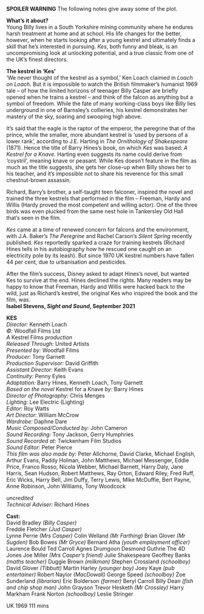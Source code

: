 **SPOILER WARNING** The following notes give away some of the plot.<br>

**What’s it about?**<br>
Young Billy lives in a South Yorkshire mining community where he endures harsh treatment at home and at school. His life changes for the better, however, when he starts looking after a young kestrel and ultimately finds a skill that he’s interested in pursuing. _Kes_, both funny and bleak, is an uncompromising look at unlocking potential, and a true classic from one of the UK’s finest directors.<br>

**The kestrel in ‘Kes’**<br>
‘We never thought of the kestrel as a symbol,’ Ken Loach claimed in _Loach on Loach_. But it is impossible to watch the British filmmaker’s humanist 1969 tale – of how the limited horizons of teenager Billy Casper are briefly opened when he trains a kestrel – and think of the falcon as anything but a symbol of freedom. While the fate of many working-class boys like Billy lies underground in one of Barnsley’s collieries, his kestrel demonstrates her mastery of the sky, soaring and swooping high above.

It’s said that the eagle is the raptor of the emperor, the peregrine that of the prince, while the smaller, more abundant kestrel is ‘used by persons of a lower rank’, according to J.E. Harting in _The Ornithology of Shakespeare_ (1871). Hence the title of Barry Hines’s book, on which _Kes_ was based: _A Kestrel for a Knave_. Harting even suggests its name could derive from ‘coystril’, meaning knave or peasant. While Kes doesn’t feature in the film as much as the title suggests, she gets her close-up when Billy shows her to his teacher, and it’s impossible not to share his reverence for this small chestnut-brown assassin.

Richard, Barry’s brother, a self-taught teen falconer, inspired the novel and trained the three kestrels that performed in the film – Freeman, Hardy and Willis (Hardy proved the most competent and willing actor). One of the three birds was even plucked from the same nest hole in Tankersley Old Hall that’s seen in the film.

_Kes_ came at a time of renewed concern for falcons and the environment, with J.A. Baker’s _The Peregrine_ and Rachel Carson’s _Silent Spring_ recently published. _Kes_ reportedly sparked a craze for training kestrels (Richard Hines tells in his autobiography how he rescued one caught on an electricity pole by its leash). But since 1970 UK kestrel numbers have fallen 44 per cent, due to urbanisation and pesticides.

After the film’s success, Disney asked to adapt Hines’s novel, but wanted Kes to survive at the end. Hines declined the rights. Many readers may be happy to know that Freeman, Hardy and Willis were hacked back to the wild, just as Richard’s kestrel, the original Kes who inspired the book and the film, was.<br>
**Isabel Stevens, _Sight and Sound_, September 2021**<br>


**KES**<br>
_Director:_ Kenneth Loach<br>
_©:_ Woodfall Films Ltd<br>
_A_ Kestrel Films _production_<br>
_Released Through:_ United Artists<br>
_Presented by:_ Woodfall Films<br>
_Producer:_ Tony Garnett<br>
_Production Supervisor:_ David Griffith<br>
_Assistant Director:_ Keith Evans<br>
_Continuity:_ Penny Eyles<br>
_Adaptation:_ Barry Hines, Kenneth Loach, Tony Garnett<br>
_Based on the novel_ Kestrel for a Knave _by:_ Barry Hines<br>
_Director of Photography:_ Chris Menges<br>
_Lighting:_ Lee Electric (Lighting)<br>
_Editor:_ Roy Watts<br>
_Art Director:_ William McCrow<br>
_Wardrobe:_ Daphne Dare<br>
_Music Composed/Conducted by:_ John Cameron<br>
_Sound Recording:_ Tony Jackson, Gerry Humphries<br>
_Sound Recorded at:_ Twickenham Film Studios<br>
_Sound Editor:_ Peter Pierce<br>
_This film was also made by:_ Peter Allchorne, David Clarke, Michael English, Arthur Evans, Paddy Holman, John Matthews, Michael Messenger, Eddie Price, Franco Rosso, Nicola Webber, Michael Barnett, Harry Daly, Jane Harris, Sean Hudson, Robert Matthews, Ray Orton, Edward Riley, Fred Ruff, Eric Wicks, Harry Bell, Jim Duffy, Terry Lewis, Mike McDuffie, Bert Payne, Anne Robinson, John Williams, Tony Woodcock<br>

_uncredited_<br>
_Technical Adviser:_ Richard Hines<br>

**Cast:**<br>
David Bradley _(Billy Casper)_<br>
Freddie Fletcher _(Jud Casper)_<br>
Lynne Perrie _(Mrs Casper)_
Colin Welland _(Mr Farthing)_
Brian Glover _(Mr Sugden)_
Bob Bowes _(Mr Gryce)_
Bernard Atha _(youth employment officer)_
Laurence Bould
Ted Carroll
Agnes Drumgoon
Desmond Guthrie
The 4D Jones
Joe Miller _(Mrs Casper’s friend)_
Julie Shakespeare
Geoffrey Banks _(maths teacher)_
Duggie Brown _(milkman)_
Stephen Crossland _(schoolboy)_
David Glover _(Tibbutt)_
Martin Harley _(younger boy)_
Joey Kaye _(pub entertainer)_
Robert Naylor _(MacDowall)_
George Speed _(schoolboy)_
Zoe Sunderland _(librarian)_
Eric Bolderson _(farmer)_
Beryl Carroll
Billy Dean _(fish and chip shop man)_
John Grayson
Trevor Hesketh _(Mr Crossley)_
Harry Markham
Frank Norton _(schoolboy)_
Leslie Stringer

UK 1969
111 mins
<!--stackedit_data:
eyJoaXN0b3J5IjpbMTkwNDU4ODQyN119
-->